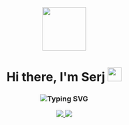 <div id="header" align="center">
  <img src="https://i.giphy.com/media/v1.Y2lkPTc5MGI3NjExanl4dWkyNnBlb2swcmE1ZndtZWh3dmpldDM0ZWxwZXJ1cmZnenZpdSZlcD12MV9pbnRlcm5hbF9naWZfYnlfaWQmY3Q9cw/xHwDPt2kFONpKI8Rfw/giphy.gif" width="100"/>
</div>

<h1 align="center">Hi there, I'm <a target="_blank">Serj</a> 
<img src="https://github.com/blackcater/blackcater/raw/main/images/Hi.gif" height="32"/></h1>
<h3 align="center" href="https://git.io/typing-svg"><img src="https://readme-typing-svg.herokuapp.com?font=Tiny5&size=24&duration=4500&pause=1000&color=FFFFFF&center=true&width=435&lines=An+unremarkable+github+user" alt="Typing SVG" /></h3>

<div id="social" align="center"> 
  <a href="https://steamcommunity.com/id/K0HKyPEHT_/">
    <img src="https://img.shields.io/badge/Steam-13013f?style=for-the-badge&logo=steam" >
  </a>
  
  <a href="http://discordapp.com/users/798944695279026206">
    <img src="https://img.shields.io/badge/Discord-13013f?style=for-the-badge&logo=discord" >
  </a>

  
</div>


